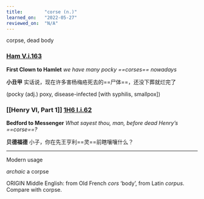 ```yaml
---
title:        "corse (n.)"
learned_on:   "2022-05-27"
reviewed_on:  "N/A"
---
```


corpse, dead body

### [Ham V.i.163](https://www.shakespeareswords.com/Public/Play.aspx?Act=5&Scene=1&WorkId=2#119488) 

**First Clown to Hamlet** *we have many pocky ==corses== nowadays*

**小丑甲** 实话说，现在许多害杨梅疮死去的==尸体==，还没下葬就烂完了

(pocky (adj.) poxy, disease-infected \[with syphilis, smallpox\])

### [[Henry VI, Part 1]] [1H6 I.i.62](https://www.shakespeareswords.com/Public/Play.aspx?Act=1&Scene=1&WorkId=25#200947) 

**Bedford to Messenger** *What sayest thou, man, before dead Henry’s ==corse==?*

**贝德福德** 小子，你在先王亨利==灵==前瞎嚷嚷什么？

-----

Modern usage

*archaic* a corpse

ORIGIN Middle English: from Old French *cors* ‘body’, from Latin *corpus*. Compare with corpse.

